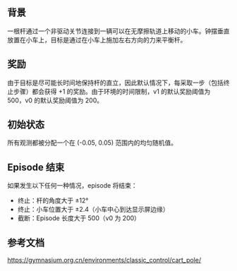 ## 背景
一根杆通过一个非驱动关节连接到一辆可以在无摩擦轨道上移动的小车。钟摆垂直放置在小车上，目标是通过在小车上施加左右方向的力来平衡杆。
    
## 奖励
由于目标是尽可能长时间地保持杆的直立，因此默认情况下，每采取一步（包括终止步骤）都会获得 +1 的奖励。由于环境的时间限制，v1 的默认奖励阈值为 500，v0 的默认奖励阈值为 200。

## 初始状态
所有观测都被分配一个在 (-0.05, 0.05) 范围内的均匀随机值。

## Episode 结束
如果发生以下任何一种情况，episode 将结束：
- 终止：杆的角度大于 ±12°
- 终止：小车位置大于 ±2.4（小车中心到达显示屏边缘）
- 截断：Episode 长度大于 500（v0 为 200）

## 参考文档
https://gymnasium.org.cn/environments/classic_control/cart_pole/